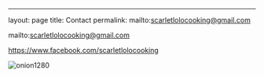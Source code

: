 ---
layout: page
title: Contact
permalink: mailto:scarletlolocooking@gmail.com


mailto:scarletlolocooking@gmail.com


https://www.facebook.com/scarletlolocooking

<img src="https://i.ibb.co/HhsXgqL/onion1280.jpg" alt="onion1280" border="0">